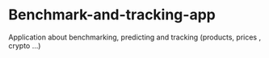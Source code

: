 # Benchmark-and-tracking-app
Application about benchmarking,  predicting and tracking (products, prices , crypto …)
